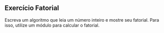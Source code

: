 ## Exercício Fatorial
Escreva um algoritmo que leia um número inteiro e mostre seu fatorial. Para isso, utilize um módulo para calcular o fatorial.